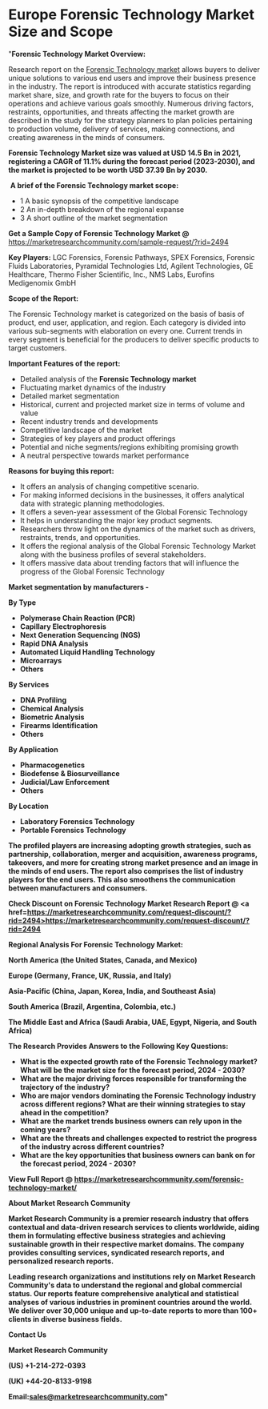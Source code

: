 # Europe Forensic Technology Market Size and Scope 
"<strong>Forensic Technology Market Overview:</strong>

Research report on the <a href=https://marketresearchcommunity.com/forensic-technology-market/>Forensic Technology market</a> allows buyers to deliver unique solutions to various end users and improve their business presence in the industry. The report is introduced with accurate statistics regarding market share, size, and growth rate for the buyers to focus on their operations and achieve various goals smoothly. Numerous driving factors, restraints, opportunities, and threats affecting the market growth are described in the study for the strategy planners to plan policies pertaining to production volume, delivery of services, making connections, and creating awareness in the minds of consumers.

<strong>Forensic Technology Market size was valued at USD 14.5 Bn in 2021, registering a CAGR of 11.1% during the forecast period (2023-2030), and the market is projected to be worth USD 37.39 Bn by 2030.</strong>

 <Strong>A brief of the Forensic Technology market scope:</Strong>
<ul>
 <li>1  A basic synopsis of the competitive landscape</li>
 <li>2  An in-depth breakdown of the regional expanse</li>
 <li>3  A short outline of the market segmentation</li>
</ul>
<strong>Get a Sample Copy of Forensic Technology Market @ </b></strong><a href=https://marketresearchcommunity.com/sample-request/?rid=2494><u>https://marketresearchcommunity.com/sample-request/?rid=2494</u></a>

<strong>Key Players:</strong> 
LGC Forensics, Forensic Pathways, SPEX Forensics, Forensic Fluids Laboratories, Pyramidal Technologies Ltd, Agilent Technologies, GE Healthcare, Thermo Fisher Scientific, Inc., NMS Labs, Eurofins Medigenomix GmbH

<strong>Scope of the Report:</strong>

The Forensic Technology market is categorized on the basis of basis of product, end user, application, and region. Each category is divided into various sub-segments with elaboration on every one. Current trends in every segment is beneficial for the producers to deliver specific products to target customers.

<strong><b>Important Features of the report:</b></strong>
<ul>
  <li>Detailed analysis of the <strong><b>Forensic Technology </b></strong><strong><b>market</b></strong></li>
  <li>Fluctuating market dynamics of the industry</li>
  <li>Detailed market segmentation</li>
  <li>Historical, current and projected market size in terms of volume and value</li>
  <li>Recent industry trends and developments</li>
  <li>Competitive landscape of the market</li>
  <li>Strategies of key players and product offerings</li>
  <li>Potential and niche segments/regions exhibiting promising growth</li>
  <li>A neutral perspective towards market performance</li>
</ul>
<strong><b>Reasons for buying this report:</b></strong>
<ul>
  <li>It offers an analysis of changing competitive scenario.</li>
  <li>For making informed decisions in the businesses, it offers analytical data with strategic planning methodologies.</li>
  <li>It offers a seven-year assessment of the Global Forensic Technology</li>
  <li>It helps in understanding the major key product segments.</li>
  <li>Researchers throw light on the dynamics of the market such as drivers, restraints, trends, and opportunities.</li>
  <li>It offers the regional analysis of the Global Forensic Technology Market along with the business profiles of several stakeholders.</li>
  <li>It offers massive data about trending factors that will influence the progress of the Global Forensic Technology</li>
</ul>

<strong>Market segmentation by manufacturers -</strong>


<strong><strong>By Type</strong></h4>
<ul>
 	<li>Polymerase Chain Reaction (PCR)</li>
 	<li>Capillary Electrophoresis</li>
 	<li>Next Generation Sequencing (NGS)</li>
 	<li>Rapid DNA Analysis</li>
 	<li>Automated Liquid Handling Technology</li>
 	<li>Microarrays</li>
 	<li>Others</li>
</ul>
<strong><strong>By Services</strong></h4>
<ul>
 	<li>DNA Profiling</li>
 	<li>Chemical Analysis</li>
 	<li>Biometric Analysis</li>
 	<li>Firearms Identification</li>
 	<li>Others</li>
</ul>
<strong><strong>By Application</strong></h4>
<ul>
 	<li>Pharmacogenetics</li>
 	<li>Biodefense &amp; Biosurveillance</li>
 	<li>Judicial/Law Enforcement</li>
 	<li>Others</li>
</ul>
<strong><strong>By Location</strong></h4>
<ul>
 	<li>Laboratory Forensics Technology</li>
 	<li>Portable Forensics Technology</li>
</ul>

The profiled players are increasing adopting growth strategies, such as partnership, collaboration, merger and acquisition, awareness programs, takeovers, and more for creating strong market presence and an image in the minds of end users. The report also comprises the list of industry players for the end users. This also smoothens the communication between manufacturers and consumers.

<strong><b>Check Discount on Forensic Technology Market Research Report @ </b></strong><a href=https://marketresearchcommunity.com/request-discount/?rid=2494><u>https://marketresearchcommunity.com/request-discount/?rid=2494</u></a>

<strong>Regional Analysis For Forensic Technology Market:</strong>

<strong>North America</strong> (the United States, Canada, and Mexico)

<strong>Europe</strong> (Germany, France, UK, Russia, and Italy)

<strong>Asia-Pacific</strong> (China, Japan, Korea, India, and Southeast Asia)

<strong>South America</strong> (Brazil, Argentina, Colombia, etc.)

<strong>The Middle East and Africa</strong> (Saudi Arabia, UAE, Egypt, Nigeria, and South Africa)

<strong>The Research Provides Answers to the Following Key Questions:</strong>
<ul>
 	<li>What is the expected growth rate of the Forensic Technology market? What will be the market size for the forecast period, 2024 - 2030?</li>
 	<li>What are the major driving forces responsible for transforming the trajectory of the industry?</li>
 	<li>Who are major vendors dominating the Forensic Technology industry across different regions? What are their winning strategies to stay ahead in the competition?</li>
 	<li>What are the market trends business owners can rely upon in the coming years?</li>
 	<li>What are the threats and challenges expected to restrict the progress of the industry across different countries?</li>
 	<li>What are the key opportunities that business owners can bank on for the forecast period, 2024 - 2030?</li>
</ul>

<strong>View Full Report @</strong> <a href=https://marketresearchcommunity.com/forensic-technology-market/>https://marketresearchcommunity.com/forensic-technology-market/</a>

<strong>About Market Research Community</strong>

Market Research Community is a premier research industry that offers contextual and data-driven research services to clients worldwide, aiding them in formulating effective business strategies and achieving sustainable growth in their respective market domains. The company provides consulting services, syndicated research reports, and personalized research reports.

Leading research organizations and institutions rely on Market Research Community's data to understand the regional and global commercial status. Our reports feature comprehensive analytical and statistical analyses of various industries in prominent countries around the world. We deliver over 30,000 unique and up-to-date reports to more than 100+ clients in diverse business fields.

<strong>Contact Us</strong>

<strong>Market Research Community</strong>

(US) +1-214-272-0393

(UK) +44-20-8133-9198

<strong>Email:</strong>sales@marketresearchcommunity.com"
